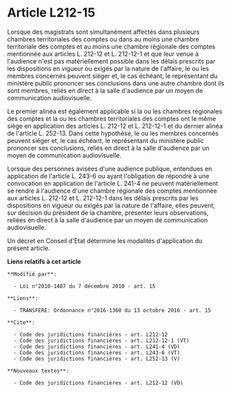 # Article L212-15

Lorsque des magistrats sont simultanément affectés dans plusieurs chambres territoriales des comptes ou dans au moins une
chambre territoriale des comptes et au moins une chambre régionale des comptes mentionnée aux articles L. 212-12 et L.
212-12-1 et que leur venue à l'audience n'est pas matériellement possible dans les délais prescrits par les dispositions en
vigueur ou exigés par la nature de l'affaire, le ou les membres concernés peuvent siéger et, le cas échéant, le représentant
du ministère public prononcer ses conclusions dans une autre chambre dont ils sont membres, reliés en direct à la salle
d'audience par un moyen de communication audiovisuelle. 

Le premier alinéa est également applicable si la ou les chambres régionales des comptes et la ou les chambres territoriales
des comptes ont le même siège en application des articles L. 212-12 et L. 212-12-1 et du dernier alinéa de l'article L.
252-13. Dans cette hypothèse, le ou les membres concernés peuvent siéger et, le cas échéant, le représentant du ministère
public prononcer ses conclusions, reliés en direct à la salle d'audience par un moyen de communication audiovisuelle. 

Lorsque des personnes avisées d'une audience publique, entendues en application de l'article L. 243-6 ou ayant l'obligation
de répondre à une convocation en application de l'article L. 241-4 ne peuvent matériellement se rendre à l'audience d'une
chambre régionale des comptes mentionnée aux articles L. 212-12 et L. 212-12-1 dans les délais prescrits par les dispositions
en vigueur ou exigés par la nature de l'affaire, elles peuvent, sur décision du président de la chambre, présenter leurs
observations, reliées en direct à la salle d'audience par un moyen de communication audiovisuelle. 

Un décret en Conseil d'Etat détermine les modalités d'application du présent article.

**Liens relatifs à cet article**

	**Modifié par**:

	  - Loi n°2010-1487 du 7 décembre 2010 - art. 15

	**Liens**:

	  - TRANSFERE: Ordonnance n°2016-1360 du 13 octobre 2016 - art. 15

	**Cite**:

	  - Code des juridictions financières - art. L212-12
	  - Code des juridictions financières - art. L212-12-1 (VT)
	  - Code des juridictions financières - art. L241-4 (VD)
	  - Code des juridictions financières - art. L243-6 (VT)
	  - Code des juridictions financières - art. L252-13 (V)

	**Nouveaux textes**:

	  - Code des juridictions financières - art. L212-12 (VD)
